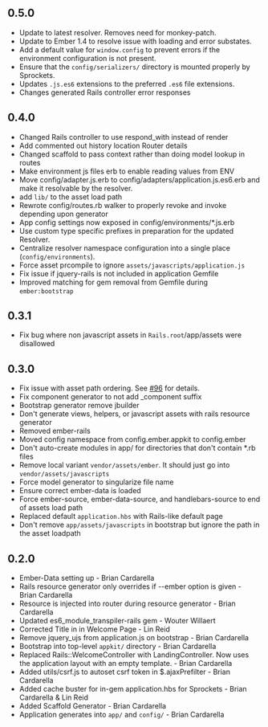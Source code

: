 ## 0.5.0

* Update to latest resolver. Removes need for monkey-patch.
* Update to Ember 1.4 to resolve issue with loading and error substates.
* Add a default value for `window.config` to prevent errors if the environment configuration is not present.
* Ensure that the `config/serializers/` directory is mounted properly by Sprockets.
* Updates `.js.es6` extensions to the preferred  `.es6` file extensions.
* Changes generated Rails controller error responses

## 0.4.0

* Changed Rails controller to use respond\_with instead of render
* Add commented out history location Router details
* Changed scaffold to pass context rather than doing model lookup in routes
* Make environment js files erb to enable reading values from ENV
* Move config/adapter.js.erb to config/adapters/application.js.es6.erb
  and make it resolvable by the resolver.
* add `lib/` to the asset load path
* Rewrote config/routes.rb walker to properly revoke and invoke
  depending upon generator
* App config settings now exposed in config/environments/\*.js.erb
* Use custom type specific prefixes in preparation for the updated Resolver.
* Centralize resolver namespace configuration into a single place (`config/environments`).
* Force asset prcompile to ignore `assets/javascripts/application.js`
* Fix issue if jquery-rails is not included in application Gemfile
* Improved matching for gem removal from Gemfile during `ember:bootstrap`

## 0.3.1

* Fix bug where non javascript assets in `Rails.root`/app/assets were
  disallowed

## 0.3.0

* Fix issue with asset path ordering. See [#96](https://github.com/dockyard/ember-appkit-rails/issues/96) for details.
* Fix component generator to not add \_component suffix
* Bootstrap generator remove jbuilder
* Don't generate views, helpers, or javascript assets with rails
  resource generator
* Removed ember-rails
* Moved config namespace from config.ember.appkit to config.ember
* Don't auto-create modules in app/ for directories that don't contain
  \*.rb files
* Remove local variant `vendor/assets/ember`. It should just go into
  `vendor/assets/javascripts`
* Force model generator to singularize file name
* Ensure correct ember-data is loaded
* Force ember-source, ember-data-source, and handlebars-source to end of
  assets load path
* Replaced default `application.hbs` with Rails-like default page
* Don't remove `app/assets/javascripts` in bootstrap but ignore the path
  in the asset loadpath

## 0.2.0

* Ember-Data setting up - Brian Cardarella
* Rails resource generator only overrides if --ember option is given - Brian Cardarella
* Resource is injected into router during resource generator - Brian Cardarella
* Updated es6\_module\_transpiler-rails gem - Wouter Willaert
* Corrected Title in in Welcome Page - Lin Reid
* Remove jquery\_ujs from application.js on bootstrap - Brian Cardarella
* Bootstrap into top-level `appkit/` directory - Brian Cardarella
* Replaced Rails::WelcomeController with LandingController. Now uses
  the application layout with an empty template. - Brian Cardarella
* Added utils/csrf.js to autoset csrf token in $.ajaxPrefilter - Brian Cardarella
* Added cache buster for in-gem application.hbs for Sprockets - Brian Cardarella & Lin Reid
* Added Scaffold Generator - Brian Cardarella
* Application generates into `app/` and `config/` - Brian Cardarella
